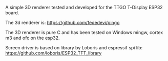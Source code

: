 A simple 3D renderer tested and developed for the TTGO T-Display ESP32 board.

The 3d renderer is:
https://github.com/fededevi/pingo

The 3D renderer is pure C and has been tested on Windows mingw, cortex m3 and ofc on the esp32. 

Screen driver is based on library by Loboris and espressif spi lib:
https://github.com/loboris/ESP32_TFT_library
